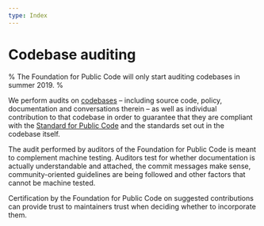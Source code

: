 ```yaml
---
type: Index
---
```


# Codebase auditing

% The Foundation for Public Code will only start auditing codebases in summer 2019. %

We perform audits on [codebases](../../glossary/codebase.md) – including source code, policy, documentation and conversations therein – as well as individual contribution to that codebase in order to guarantee that they are compliant with the [Standard for Public Code](http://standard.publiccode.net/) and the standards set out in the codebase itself.

The audit performed by auditors of the Foundation for Public Code is meant to complement machine testing. Auditors test for whether documentation is actually understandable and attached, the commit messages make sense, community-oriented guidelines are being followed and other factors that cannot be machine tested.

Certification by the Foundation for Public Code on suggested contributions can provide trust to maintainers trust when deciding whether to incorporate them.


